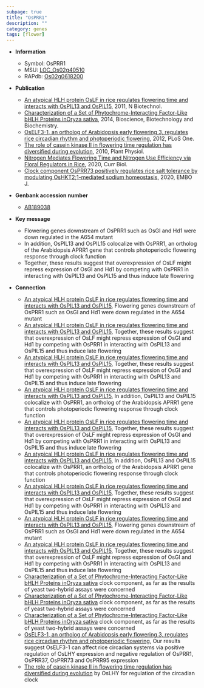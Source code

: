 ```yaml
---
subpage: true
title: "OsPRR1"
description: ""
category: genes
tags: [flower]
---
```


* **Information**  
    + Symbol: OsPRR1  
    + MSU: [LOC_Os02g40510](http://rice.plantbiology.msu.edu/cgi-bin/ORF_infopage.cgi?orf=LOC_Os02g40510)  
    + RAPdb: [Os02g0618200](http://rapdb.dna.affrc.go.jp/viewer/gbrowse_details/irgsp1?name=Os02g0618200)  

* **Publication**  
    + [An atypical HLH protein OsLF in rice regulates flowering time and interacts with OsPIL13 and OsPIL15](http://www.ncbi.nlm.nih.gov/pubmed?term=An+atypical+HLH+protein+OsLF+in+rice+regulates+flowering+time+and+interacts+with+OsPIL13+and+OsPIL15%5BTitle%5D), 2011, N Biotechnol.
    + [Characterization of a Set of Phytochrome-Interacting Factor-Like bHLH Proteins inOryza sativa](http://www.ncbi.nlm.nih.gov/pubmed?term=Characterization+of+a+Set+of+Phytochrome-Interacting+Factor-Like+bHLH+Proteins+inOryza+sativa%5BTitle%5D), 2014, Bioscience, Biotechnology and Biochemistry.
    + [OsELF3-1, an ortholog of Arabidopsis early flowering 3, regulates rice circadian rhythm and photoperiodic flowering](http://www.ncbi.nlm.nih.gov/pubmed?term=OsELF3-1,+an+ortholog+of+Arabidopsis+early+flowering+3,+regulates+rice+circadian+rhythm+and+photoperiodic+flowering%5BTitle%5D), 2012, PLoS One.
    + [The role of casein kinase II in flowering time regulation has diversified during evolution](http://www.ncbi.nlm.nih.gov/pubmed?term=The+role+of+casein+kinase+II+in+flowering+time+regulation+has+diversified+during+evolution%5BTitle%5D), 2010, Plant Physiol.
    + [Nitrogen Mediates Flowering Time and Nitrogen Use Efficiency via Floral Regulators in Rice](http://www.ncbi.nlm.nih.gov/pubmed?term=Nitrogen+Mediates+Flowering+Time+and+Nitrogen+Use+Efficiency+via+Floral+Regulators+in+Rice%5BTitle%5D), 2020, Curr Biol.
    + [Clock component OsPRR73 positively regulates rice salt tolerance by modulating OsHKT2;1-mediated sodium homeostasis](http://www.ncbi.nlm.nih.gov/pubmed?term=Clock+component+OsPRR73+positively+regulates+rice+salt+tolerance+by+modulating+OsHKT2;1-mediated+sodium+homeostasis%5BTitle%5D), 2020, EMBO J.

* **Genbank accession number**  
    + [AB189038](http://www.ncbi.nlm.nih.gov/nuccore/AB189038)

* **Key message**  
    + Flowering genes downstream of OsPRR1 such as OsGI and Hd1 were down regulated in the A654 mutant
    + In addition, OsPIL13 and OsPIL15 colocalize with OsPRR1, an ortholog of the Arabidopsis APRR1 gene that controls photoperiodic flowering response through clock function
    + Together, these results suggest that overexpression of OsLF might repress expression of OsGI and Hd1 by competing with OsPRR1 in interacting with OsPIL13 and OsPIL15 and thus induce late flowering

* **Connection**  
    + [An atypical HLH protein OsLF in rice regulates flowering time and interacts with OsPIL13 and OsPIL15](http://www.ncbi.nlm.nih.gov/pubmed?term=An+atypical+HLH+protein+OsLF+in+rice+regulates+flowering+time+and+interacts+with+OsPIL13+and+OsPIL15%5BTitle%5D), Flowering genes downstream of OsPRR1 such as OsGI and Hd1 were down regulated in the A654 mutant
    + [An atypical HLH protein OsLF in rice regulates flowering time and interacts with OsPIL13 and OsPIL15](http://www.ncbi.nlm.nih.gov/pubmed?term=An+atypical+HLH+protein+OsLF+in+rice+regulates+flowering+time+and+interacts+with+OsPIL13+and+OsPIL15%5BTitle%5D), Together, these results suggest that overexpression of OsLF might repress expression of OsGI and Hd1 by competing with OsPRR1 in interacting with OsPIL13 and OsPIL15 and thus induce late flowering
    + [An atypical HLH protein OsLF in rice regulates flowering time and interacts with OsPIL13 and OsPIL15](http://www.ncbi.nlm.nih.gov/pubmed?term=An+atypical+HLH+protein+OsLF+in+rice+regulates+flowering+time+and+interacts+with+OsPIL13+and+OsPIL15%5BTitle%5D), Together, these results suggest that overexpression of OsLF might repress expression of OsGI and Hd1 by competing with OsPRR1 in interacting with OsPIL13 and OsPIL15 and thus induce late flowering
    + [An atypical HLH protein OsLF in rice regulates flowering time and interacts with OsPIL13 and OsPIL15](http://www.ncbi.nlm.nih.gov/pubmed?term=An+atypical+HLH+protein+OsLF+in+rice+regulates+flowering+time+and+interacts+with+OsPIL13+and+OsPIL15%5BTitle%5D), In addition, OsPIL13 and OsPIL15 colocalize with OsPRR1, an ortholog of the Arabidopsis APRR1 gene that controls photoperiodic flowering response through clock function
    + [An atypical HLH protein OsLF in rice regulates flowering time and interacts with OsPIL13 and OsPIL15](http://www.ncbi.nlm.nih.gov/pubmed?term=An+atypical+HLH+protein+OsLF+in+rice+regulates+flowering+time+and+interacts+with+OsPIL13+and+OsPIL15%5BTitle%5D), Together, these results suggest that overexpression of OsLF might repress expression of OsGI and Hd1 by competing with OsPRR1 in interacting with OsPIL13 and OsPIL15 and thus induce late flowering
    + [An atypical HLH protein OsLF in rice regulates flowering time and interacts with OsPIL13 and OsPIL15](http://www.ncbi.nlm.nih.gov/pubmed?term=An+atypical+HLH+protein+OsLF+in+rice+regulates+flowering+time+and+interacts+with+OsPIL13+and+OsPIL15%5BTitle%5D), In addition, OsPIL13 and OsPIL15 colocalize with OsPRR1, an ortholog of the Arabidopsis APRR1 gene that controls photoperiodic flowering response through clock function
    + [An atypical HLH protein OsLF in rice regulates flowering time and interacts with OsPIL13 and OsPIL15](http://www.ncbi.nlm.nih.gov/pubmed?term=An+atypical+HLH+protein+OsLF+in+rice+regulates+flowering+time+and+interacts+with+OsPIL13+and+OsPIL15%5BTitle%5D), Together, these results suggest that overexpression of OsLF might repress expression of OsGI and Hd1 by competing with OsPRR1 in interacting with OsPIL13 and OsPIL15 and thus induce late flowering
    + [An atypical HLH protein OsLF in rice regulates flowering time and interacts with OsPIL13 and OsPIL15](http://www.ncbi.nlm.nih.gov/pubmed?term=An+atypical+HLH+protein+OsLF+in+rice+regulates+flowering+time+and+interacts+with+OsPIL13+and+OsPIL15%5BTitle%5D), Flowering genes downstream of OsPRR1 such as OsGI and Hd1 were down regulated in the A654 mutant
    + [An atypical HLH protein OsLF in rice regulates flowering time and interacts with OsPIL13 and OsPIL15](http://www.ncbi.nlm.nih.gov/pubmed?term=An+atypical+HLH+protein+OsLF+in+rice+regulates+flowering+time+and+interacts+with+OsPIL13+and+OsPIL15%5BTitle%5D), Together, these results suggest that overexpression of OsLF might repress expression of OsGI and Hd1 by competing with OsPRR1 in interacting with OsPIL13 and OsPIL15 and thus induce late flowering
    + [Characterization of a Set of Phytochrome-Interacting Factor-Like bHLH Proteins inOryza sativa](PSEUDO-RESPONSE+REGULATOR+1) clock component, as far as the results of yeast two-hybrid assays were concerned
    + [Characterization of a Set of Phytochrome-Interacting Factor-Like bHLH Proteins inOryza sativa](PSEUDO-RESPONSE+REGULATOR+1) clock component, as far as the results of yeast two-hybrid assays were concerned
    + [Characterization of a Set of Phytochrome-Interacting Factor-Like bHLH Proteins inOryza sativa](PSEUDO-RESPONSE+REGULATOR+1) clock component, as far as the results of yeast two-hybrid assays were concerned
    + [OsELF3-1, an ortholog of Arabidopsis early flowering 3, regulates rice circadian rhythm and photoperiodic flowering](http://www.ncbi.nlm.nih.gov/pubmed?term=OsELF3-1,+an+ortholog+of+Arabidopsis+early+flowering+3,+regulates+rice+circadian+rhythm+and+photoperiodic+flowering%5BTitle%5D), Our results suggest OsELF3-1 can affect rice circadian systems via positive regulation of OsLHY expression and negative regulation of OsPRR1, OsPRR37, OsPRR73 and OsPRR95 expression
    + [The role of casein kinase II in flowering time regulation has diversified during evolution](a+rice+ortholog+of+the+Arabidopsis+TOC1/PRR1+gene) by OsLHY for regulation of the circadian clock




